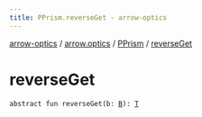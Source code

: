 ```yaml
---
title: PPrism.reverseGet - arrow-optics
---
```


[arrow-optics](../../index.html) / [arrow.optics](../index.html) / [PPrism](index.html) / [reverseGet](./reverse-get.html)

# reverseGet

`abstract fun reverseGet(b: `[`B`](index.html#B)`): `[`T`](index.html#T)